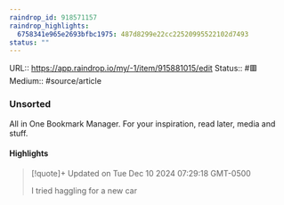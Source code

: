 ```yaml
---
raindrop_id: 918571157
raindrop_highlights:
  6758341e965e2693bfbc1975: 487d8299e22cc22520995522102d7493
status: ""
---
```


URL:: https://app.raindrop.io/my/-1/item/915881015/edit
Status:: #🟥
Medium:: #source/article


### Unsorted

All in One Bookmark Manager. For your inspiration, read later, media and stuff.

#### Highlights

> [!quote]+ Updated on Tue Dec 10 2024 07:29:18 GMT-0500
>
> I tried haggling for a new car
